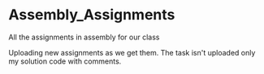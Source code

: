 # Assembly_Assignments
All the assignments in assembly for our class

Uploading new assignments as we get them. The task isn't uploaded only my solution code with comments.
